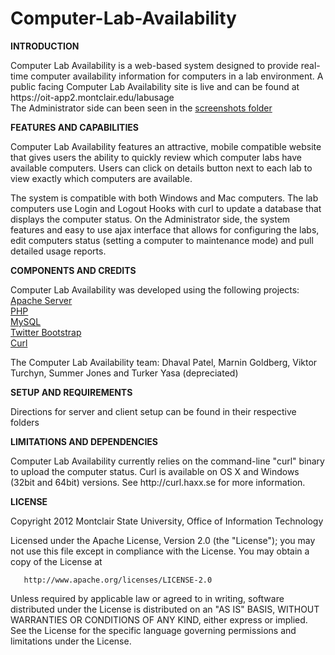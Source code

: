 Computer-Lab-Availability
=========================

<b>INTRODUCTION</b>
<p>
Computer Lab Availability is a web-based system designed to provide real-time computer availability information for computers in a lab environment.
A public facing Computer Lab Availability site is live and can be found at https://oit-app2.montclair.edu/labusage
<br>
The Administrator side can been seen in the <a href="https://github.com/MontclairState/Computer-Lab-Availability/tree/master/Screenshots">screenshots folder</a>

<b>FEATURES AND CAPABILITIES</b>
<p>
Computer Lab Availability features an attractive, mobile compatible website that gives users the ability to quickly review which computer labs have available computers. Users can click on details button next to each lab to view exactly which computers are available.
<p>
The system is compatible with both Windows and Mac computers. 
The lab computers use Login and Logout Hooks with curl to update a database that displays the computer status.
On the Administrator side, the system features and easy to use ajax interface that allows for configuring the labs, edit computers status (setting a computer to maintenance mode) and pull detailed usage reports. 

<b>COMPONENTS AND CREDITS</b>
<p>
Computer Lab Availability was developed using the following projects:
<br>
<a href="http://httpd.apache.org">Apache Server</a>
<br>
<a href="http://php.net">PHP</a>
<br>
<a href="http://mysql.com">MySQL</a>
<br>
<a href="http://twitter.github.com/bootstrap/">Twitter Bootstrap</a>
<br>
<a href="http://curl.haxx.se">Curl</a>

The Computer Lab Availability team: Dhaval Patel, Marnin Goldberg, Viktor Turchyn, Summer Jones and Turker Yasa (depreciated)

<b>SETUP AND REQUIREMENTS</b>
<p>
Directions for server and client setup can be found in their respective folders

<b>LIMITATIONS AND DEPENDENCIES</b>
<p>
Computer Lab Availability currently relies on the command-line "curl" binary to upload the computer status. Curl is available on OS X and Windows (32bit and 64bit) versions. See http://curl.haxx.se for more information.

<b>LICENSE</b>
<p>
Copyright 2012 Montclair State University, Office of Information Technology

   Licensed under the Apache License, Version 2.0 (the "License");
   you may not use this file except in compliance with the License.
   You may obtain a copy of the License at

       http://www.apache.org/licenses/LICENSE-2.0

   Unless required by applicable law or agreed to in writing, software
   distributed under the License is distributed on an "AS IS" BASIS,
   WITHOUT WARRANTIES OR CONDITIONS OF ANY KIND, either express or implied.
   See the License for the specific language governing permissions and
   limitations under the License.